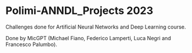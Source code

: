 # Polimi-ANNDL_Projects 2023

Challenges done for Artificial Neural Networks and Deep Learning course.

Done by MicGPT (Michael Fiano, Federico Lamperti, Luca Negri and Francesco Palumbo).
